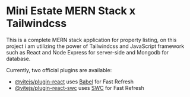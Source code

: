 # Mini Estate MERN Stack x Tailwindcss

This is a complete MERN stack application for property listing, on this project i am utilizing the power of Tailwindcss and JavaScript framework such as React and Node Express for server-side and Mongodb for database.

Currently, two official plugins are available:

- [@vitejs/plugin-react](https://github.com/vitejs/vite-plugin-react/blob/main/packages/plugin-react/README.md) uses [Babel](https://babeljs.io/) for Fast Refresh
- [@vitejs/plugin-react-swc](https://github.com/vitejs/vite-plugin-react-swc) uses [SWC](https://swc.rs/) for Fast Refresh
